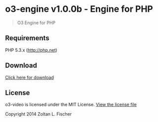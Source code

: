 # o3-engine v1.0.0b - Engine for PHP

> O3 Engine for PHP

## Requirements

PHP 5.3.x (http://php.net)

## Download

[Click here for download](https://github.com/zoli-fischer/o3/raw/master/o3.zip)

## License

o3-video is licensed under the MIT License. [View the license file](LICENSE)

Copyright 2014 Zoltan L. Fischer